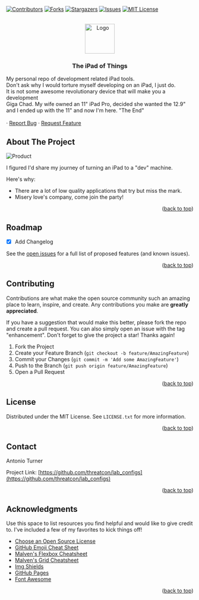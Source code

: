 <!-- Improved compatibility of back to top link: See: https://github.com/othneildrew/Best-README-Template/pull/73 -->
<a name="readme-top"></a>
<!--
*** Thanks for checking out the Best-README-Template. If you have a suggestion
*** that would make this better, please fork the repo and create a pull request
*** or simply open an issue with the tag "enhancement".
*** Don't forget to give the project a star!
*** Thanks again! Now go create something AMAZING! :D
-->



<!-- PROJECT SHIELDS -->
<!--
*** I'm using markdown "reference style" links for readability.
*** Reference links are enclosed in brackets [ ] instead of parentheses ( ).
*** See the bottom of this document for the declaration of the reference variables
*** for contributors-url, forks-url, etc. This is an optional, concise syntax you may use.
*** https://www.markdownguide.org/basic-syntax/#reference-style-links
-->
[![Contributors][contributors-shield]][contributors-url]
[![Forks][forks-shield]][forks-url]
[![Stargazers][stars-shield]][stars-url]
[![Issues][issues-shield]][issues-url]
[![MIT License][license-shield]][license-url]



<!-- PROJECT LOGO -->
<br />
<div align="center">
  <a href="https://github.com/threatcon/lab_configs/mobile-dev/ipad">
    <img src="images/logo.png" alt="Logo" width="80" height="80">
  </a>

  <h3 align="center">The iPad of Things</h3>

  <p align="left">
    My personal repo of development related iPad tools. <br /> 
    Don't ask why I would torture myself developing on an iPad, I just do. <br />
	  It is not some awesome revolutionary device that will make you a development <br /> 
    Giga Chad. My wife owned an 11" iPad Pro, decided she wanted the 12.9" <br />
    and I ended up with the 11" and now I'm here. "The End" <br />
    <br />
    ·
    <a href="https://github.com/threatcon/lab_configs/issues">Report Bug</a>
    ·
    <a href="https://github.com/threatcon/lab_configs/issues">Request Feature</a><br />
  </p>
</div>


<!-- ABOUT THE PROJECT -->
## About The Project

![Product][product-screenshot]

I figured I'd share my journey of turning an iPad to a "dev" machine. 

Here's why:
* There are a lot of low quality applications that try but miss the mark.
* Misery love's company, come join the party!

<p align="right">(<a href="#readme-top">back to top</a>)</p>


<!-- ROADMAP -->
## Roadmap

- [x] Add Changelog

See the [open issues](https://github.com/threatcon/lab_configs/issues) for a full list of proposed features (and known issues).

<p align="right">(<a href="#readme-top">back to top</a>)</p>



<!-- CONTRIBUTING -->
## Contributing

Contributions are what make the open source community such an amazing place to learn, inspire, and create. Any contributions you make are **greatly appreciated**.

If you have a suggestion that would make this better, please fork the repo and create a pull request. You can also simply open an issue with the tag "enhancement".
Don't forget to give the project a star! Thanks again!

1. Fork the Project
2. Create your Feature Branch (`git checkout -b feature/AmazingFeature`)
3. Commit your Changes (`git commit -m 'Add some AmazingFeature'`)
4. Push to the Branch (`git push origin feature/AmazingFeature`)
5. Open a Pull Request

<p align="right">(<a href="#readme-top">back to top</a>)</p>



<!-- LICENSE -->
## License

Distributed under the MIT License. See `LICENSE.txt` for more information.

<p align="right">(<a href="#readme-top">back to top</a>)</p>



<!-- CONTACT -->
## Contact

Antonio Turner 

Project Link: [https://github.com/threatcon/lab_configs](https://github.com/threatcon/lab_configs)

<p align="right">(<a href="#readme-top">back to top</a>)</p>



<!-- ACKNOWLEDGMENTS -->
## Acknowledgments

Use this space to list resources you find helpful and would like to give credit to. I've included a few of my favorites to kick things off!

* [Choose an Open Source License](https://choosealicense.com)
* [GitHub Emoji Cheat Sheet](https://www.webpagefx.com/tools/emoji-cheat-sheet)
* [Malven's Flexbox Cheatsheet](https://flexbox.malven.co/)
* [Malven's Grid Cheatsheet](https://grid.malven.co/)
* [Img Shields](https://shields.io)
* [GitHub Pages](https://pages.github.com)
* [Font Awesome](https://fontawesome.com)

<p align="right">(<a href="#readme-top">back to top</a>)</p>



<!-- MARKDOWN LINKS & IMAGES -->
<!-- https://www.markdownguide.org/basic-syntax/#reference-style-links -->
[contributors-shield]: https://img.shields.io/github/contributors/threatcon/lab_configs.svg?style=for-the-badge
[contributors-url]: https://github.com/threatcon/lab_configs/graphs/contributors
[forks-shield]: https://img.shields.io/github/forks/threatcon/lab_configs.svg?style=for-the-badge
[forks-url]: https://github.com/threatcon/lab_configs/network/members
[stars-shield]: https://img.shields.io/github/stars/threatcon/lab_configs.svg?style=for-the-badge
[stars-url]: https://github.com/threatcon/ansible/stargazers
[issues-shield]: https://img.shields.io/github/issues/threatcon/lab_configs.svg?style=for-the-badge
[issues-url]: https://github.com/threatcon/ansible/issues
[license-shield]: https://img.shields.io/github/license/threatcon/lab_configs.svg?style=for-the-badge
[license-url]: https://github.com/threatcon/lab_configs/blob/master/LICENSE.txt
[product-screenshot]: images/IMG_2113.png
[Ansible]: https://img.shields.io/badge/ansible-%231A1918.svg?style=for-the-badge&logo=ansible&logoColor=61DAFB
[Ansible-url]: https://www.ansible.com/
[Jinja]: https://img.shields.io/badge/jinja-white.svg?style=for-the-badge&logo=jinja&logoColor=FF3E00
[Jinja-url]: https://pypi.org/project/Jinja2/
